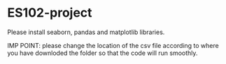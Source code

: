 # ES102-project
Please install seaborn, pandas and matplotlib libraries.

IMP POINT: please change the location of the csv file according to where you have downloded the folder so that the code will run smoothly.

